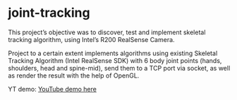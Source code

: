 # joint-tracking
<p>This project’s objective was to discover, test and implement skeletal tracking algorithm, using Intel’s R200 RealSense Camera.</p>

<p>Project to a certain extent implements algorithms using existing Skeletal Tracking Algorithm (Intel RealSense SDK) with 6 body joint points (hands, shoulders, head and spine-mid), send them to a TCP port via socket, as well as render the result with the help of OpenGL.</p>

YT demo: <a href='https://www.youtube.com/watch?v=ypF47AsyO2w'>YouTube demo here</a>

